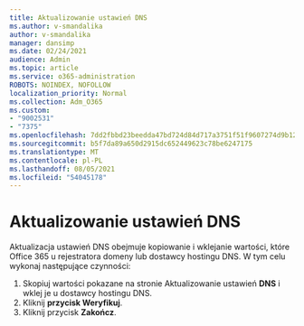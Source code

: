 ```yaml
---
title: Aktualizowanie ustawień DNS
ms.author: v-smandalika
author: v-smandalika
manager: dansimp
ms.date: 02/24/2021
audience: Admin
ms.topic: article
ms.service: o365-administration
ROBOTS: NOINDEX, NOFOLLOW
localization_priority: Normal
ms.collection: Adm_O365
ms.custom:
- "9002531"
- "7375"
ms.openlocfilehash: 7dd2fbbd23beedda47bd724d84d717a3751f51f9607274d9b124f14463cf4b50
ms.sourcegitcommit: b5f7da89a650d2915dc652449623c78be6247175
ms.translationtype: MT
ms.contentlocale: pl-PL
ms.lasthandoff: 08/05/2021
ms.locfileid: "54045178"
---
```

# <a name="update-dns-settings"></a>Aktualizowanie ustawień DNS

Aktualizacja ustawień DNS obejmuje kopiowanie i wklejanie wartości, które Office 365 u rejestratora domeny lub dostawcy hostingu DNS. W tym celu wykonaj następujące czynności:

1. Skopiuj wartości pokazane na stronie Aktualizowanie ustawień **DNS** i wklej je u dostawcy hostingu DNS.
2. Kliknij **przycisk Weryfikuj**.
3. Kliknij przycisk **Zakończ**.